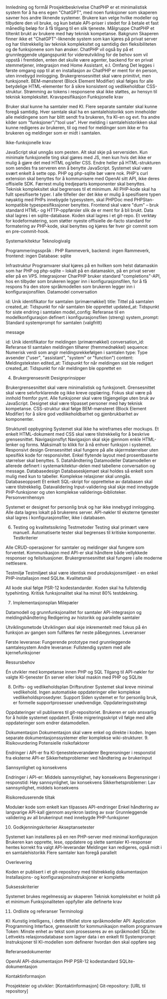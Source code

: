 Innledning og formål
Prosjektbeskrivelse
ChatPHP er et minimalistisk system for å ha ens egen "ChatGPT", med noen funksjoner som skaperen savner hos andre liknende systemer. Brukere kan velge hvilke modeller og tilbydere den vil bruke, og kun betale API-priser i stedet for å betale et fast månedlig beløp for å få tilgang til en slik tjeneste.
Målgruppe
ChatPHP et tiltenkt brukt av brukere med høy teknisk kompetanse.
Bakgrunn
Skaperen finner ikke et "ChatGPT"-liknende system som kan kjøres på privat server og har tilstrekkelig lav teknisk kompleksitet og samtidig den fleksibiliteten og de funksjonene som han ønsker. ChatPHP vil også by på et grunnleggende utgangspunkt for videreutvikling for de behov som vil oppstå i fremtiden, enten det skulle være agenter, backend for en privat stemmetjener, integrasjon med Home Assistant, e.l.
Omfang
Det legges i første omgang opp til at en installasjon av ChatPHP er ment for én person, uten innebygd innlogging.
Brukergrensesnittet skal være primitivt, men funksjonelt.
BEM-mønsteret (Block Element Modifier) skal følges for alle betydelige HTML-elementer for å sikre konsistent og vedlikeholdbar CSS-struktur.
Strømming av tokens i responsene skal ikke støttes, av hensyn til teknisk kompleksitet.
Kravspesifikasjon
Funksjonelle krav

Bruker skal kunne ha samtaler med KI.
Flere separate samtaler skal kunne foregå samtidig.
Hver samtale skal ha en samtalehistorikk som inneholder alle meldingene som har blitt sendt fra brukeren, fra KI-en og evt. fra andre kilder som "funksjoner"/"tool use".
Hver melding i samtalehistorikken skal kunne redigeres av brukeren, til og med for meldinger som ikke er fra brukeren og meldinger som er midt i samtalen.

Ikke-funksjonelle krav

JavaScript skal unngås som pesten. Alt skal skje på serversiden. Kun minimale funksjonelle ting skal gjøres med JS, men kun hvis det ikke er mulig å gjøre det med HTML og/eller CSS. Endre heller på HTML-strukturen som sendes fra serveren enn å benytte JavaScript.
Systemet skal være svært enkelt å sette opp. PHP  og php-sqlite bør være nok.
PHP's curl extension skal benyttes for å kommunisere med OpenAI sitt API, ikke deres offisielle SDK.
Færrest mulig tredjeparts komponenter skal benyttes.
Teknisk kompleksitet skal begrenses til et minimum.
All PHP-kode skal ha fullt spesifiserte typer. I alle tilfeller der det ikke er mulig å spesifisere typen nøyaktig med PHPs innebygde typesystem, skal PHPDoc med PHPStan-kompatible typespesifikssjoner benyttes.
Frontend skal være "dum" – bruk standard HTML- og HTTP-oppførsler slik de er ment for å bli brukt.
Data skal lagres i en sqlite-database.
Koden skal lagres i et git-repo.
Et verktøy for kodeformatering, som støtter nyeste offisielle de-facto standard for formatering av PHP-kode, skal benyttes og kjøres før hver gir commit som en pre-commit-hook.

Systemarkitektur
Teknologivalg

Programmeringsspråk : PHP
Rammeverk, backend: ingen
Rammeverk, frontend: ingen
Database: sqlite

Infrastruktur
Programvarer skal kjøres på en hvilken som helst datamaskin som har PHP og php-sqlite – lokalt på en datamaskin, på en privat server eller på en VPS.
Integrasjoner
CharPHP bruker standard "completions"-API, hos en tilbyder som brukeren legger inn i konfigurasjonsfilen, for å få respons fra den store språkmodellen som brukeren legger inn i konfigurasjonsfilen.
Datamodel
conversation

id: Unik identifikator for samtalen (primærnøkkel)
title: Tittel på samtalen
created_at: Tidspunkt for når samtalen ble opprettet
updated_at: Tidspunkt for siste endring i samtalen
model_config: Referanse til en modellkonfigurasjon definert i konfigurasjonsfilen (streng)
system_prompt: Standard systemprompt for samtalen (valgfritt)

message

id: Unik identifikator for meldingen (primærnøkkel)
conversation_id: Referanse til samtalen meldingen tilhører (fremmednøkkel)
sequence: Numerisk verdi som angir meldingsrekkefølgen i samtalen
type: Type avsender ("user", "assistant", "system" or "function")
content: Meldingsteksten
edited_at: Tidspunkt for når meldingen sist ble redigert
created_at: Tidspunkt for når meldingen ble opprettet en

4. Brukergrensesnitt
Designprinsipper

Brukergrensesnittet skal være minimalistisk og funksjonelt.
Grensesnittet skal være selvforklarende og ikke kreve opplæring.
Fokus skal være på innhold fremfor pynt.
Alle funksjoner skal være tilgjengelige uten bruk av JavaScript.
Designet skal være tilpasset personer med høy teknisk kompetanse.
CSS-struktur skal følge BEM-mønsteret (Block Element Modifier) for å sikre god vedlikeholdbarhet og gjenbrukbarhet av komponenter.

Strukturell oppbygning
Systemet skal ikke ha wireframes eller mockups. Et enkelt HTML-dokument med CSS skal være tilstrekkelig for å beskrive grensesnittet.
Navigasjonsflyt
Navigasjon skal skje gjennom enkle HTML-lenker og forms. Maksimalt to klikk for å nå enhver funksjon i systemet.
Responsivt design
Grensesnittet skal fungere på alle skjermstørrelser uten spesifikk kode for responsivitet. Enkel flytende layout med prosentbaserte størrelser skal benyttes.
5. Datahåndtering
Datamodeller
Datamodellen er allerede definert i systemarkitektur-delen med tabellene conversation og message.
Databasedesign
Databaseskjemaet skal holdes så enkelt som mulig med kun to tabeller. Komplekse relasjoner skal unngås.
Databaseoppsett
Et enkelt SQL-skript for opprettelse av databasen skal være tilstrekkelig.
Datavalidering
Input-validering skal skje med innebygde PHP-funksjoner og uten komplekse validerings-biblioteker.
Personvernhensyn

Systemet er designet for personlig bruk og har ikke innebygd innlogging.
Alle data lagres lokalt på brukerens server.
API-nøkler til eksterne tjenester skal lagres i konfigurasjonsfiler, ikke i databasen.

6. Testing og kvalitetssikring
Testmetoder
Testing skal primært være manuell. Automatiserte tester skal begrenses til kritiske komponenter.
Testkriterier

Alle CRUD-operasjoner for samtaler og meldinger skal fungere som forventet.
Kommunikasjon med API-er skal håndtere både vellykkede responser og feilsituasjoner.
Brukergrensesnittet skal fungere i alle moderne nettlesere.

Testmiljø
Testmiljøet skal være identisk med produksjonsmiljøet - en enkel PHP-installasjon med SQLite.
Kvalitetsmål

All kode skal følge PSR-12 kodestandarder.
Koden skal ha fullstendig typehinting.
Kritisk funksjonalitet skal ha minst 80% testdekning.

7. Implementasjonsplan
Milepæler

Datamodell og grunnfunksjonalitet for samtaler
API-integrasjon og meldingshåndtering
Redigering av historikk og parallelle samtaler

Utviklingsmetode
Utviklingen skal skje inkrementelt med fokus på én funksjon av gangen som fullføres før neste påbegynnes.
Leveranser

Første leveranse: Fungerende prototype med grunnleggende samtalesystem
Andre leveranse: Fullstendig system med alle kjernefunksjoner

Ressursbehov

Én utvikler med kompetanse innen PHP og SQL
Tilgang til API-nøkler for valgte KI-tjenester
En server eller lokal maskin med PHP og SQLite

8. Drifts- og vedlikeholdsplan
Driftsrutiner
Systemet skal kreve minimal vedlikehold. Ingen automatiske oppdateringer eller komplekse vedlikeholdsprosedyrer.
Support
Siden systemet er for personlig bruk, er formelle supportprosesser unødvendige.
Oppdateringsstrategi

Oppdateringer vil publiseres til git-repositoriet.
Brukeren er selv ansvarlig for å holde systemet oppdatert.
Enkle migreringsskript vil følge med alle oppdateringer som endrer datamodellen.

Dokumentasjon
Dokumentasjon skal være enkel og direkte i koden. Ingen separate dokumentasjonssystemer eller komplekse wiki-strukturer.
9. Risikovurdering
Potensielle risikofaktorer

Endringer i API-er fra KI-tjenesteleverandører
Begrensninger i responstid fra eksterne API-er
Sikkerhetsproblemer ved håndtering av brukerinput

Sannsynlighet og konsekvens

Endringer i API-er: Middels sannsynlighet, høy konsekvens
Begrensninger i responstid: Høy sannsynlighet, lav konsekvens
Sikkerhetsproblemer: Lav sannsynlighet, middels konsekvens

Risikoreduserende tiltak

Modulær kode som enkelt kan tilpasses API-endringer
Enkel håndtering av langvarige API-kall gjennom asynkron lasting av svar
Grunnleggende validering av all brukerinput med innebygde PHP-funksjoner

10. Godkjenningskriterier
Akseptansetester

Systemet kan installeres på en ren PHP-server med minimal konfigurasjon
Brukeren kan opprette, lese, oppdatere og slette samtaler
KI-responser hentes korrekt fra valgt API-leverandør
Meldinger kan redigeres, også midt i en samtalehistorikk
Flere samtaler kan foregå parallelt

Overlevering

Koden er publisert i et git-repository med tilstrekkelig dokumentasjon
Installasjons- og konfigurasjonsinstruksjoner er komplette

Suksesskriterier

Systemet brukes regelmessig av skaperen
Teknisk kompleksitet er holdt på et minimum
Funksjonaliteten oppfyller alle definerte krav

11. Ordliste og referanser
Terminologi

KI: Kunstig intelligens, i dette tilfellet store språkmodeller
API: Application Programming Interface, grensesnitt for kommunikasjon mellom programvare
Token: Minste enhet av tekst som prosesseres av en språkmodell
SQLite: Lettvekts relasjonsdatabase som lagrer data i en enkelt fil
Systemprompt: Instruksjoner til KI-modellen som definerer hvordan den skal oppføre seg

Referansedokumenter

OpenAI API-dokumentasjon
PHP PSR-12 kodestandard
SQLite-dokumentasjon

Kontaktinformasjon

Prosjekteier og utvikler: [Kontaktinformasjon]
Git-repository: [URL til repository]
